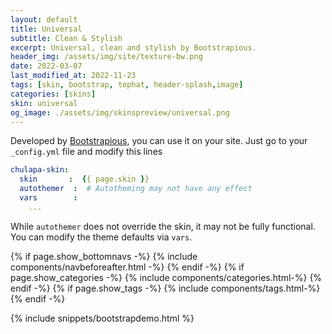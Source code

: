 ```yaml
---
layout: default
title: Universal
subtitle: Clean & Stylish
excerpt: Universal, clean and stylish by Bootstrapious.
header_img: /assets/img/site/texture-bw.png
date: 2022-03-07
last_modified_at: 2022-11-23
tags: [skin, bootstrap, tophat, header-splash,image]
categories: [skins]
skin: universal
og_image: ./assets/img/skinspreview/universal.png
---
```



Developed by [Bootstrapious](https://bootstrapious.com/), you can use it on your site. Just go to your `_config.yml` file and modify this lines

```yaml
chulapa-skin: 
  skin       :  {{ page.skin }}
  autothemer  :  # Autotheming may not have any effect
  vars        :    
    ...
```


While `autothemer` does not override the skin, it may not be fully functional. You can modify the theme defaults via `vars`.




{% if page.show_bottomnavs -%}
{% include components/navbeforeafter.html -%}
{% endif -%}
{% if page.show_categories -%}
{% include components/categories.html-%}
{% endif -%}
{% if page.show_tags -%}
{% include components/tags.html-%}
{% endif -%}


{% include snippets/bootstrapdemo.html  %}
